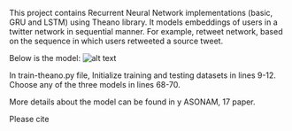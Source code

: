 This project contains Recurrent Neural Network implementations (basic, GRU and LSTM) using Theano library.
It models embeddings of users in a twitter network in sequential manner. For example, retweet network,
based on the sequence in which users retweeted a source tweet.

Below is the model:
![alt text](https://raw.githubusercontent.com/username/projectname/branch/path/to/img.png)

In train-theano.py file,
Initialize training and testing datasets in lines 9-12.
Choose any of the three models in lines 68-70.

More details about the model can be found in y ASONAM, 17 paper.

Please cite
